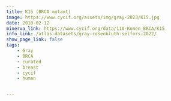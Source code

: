 ```yaml
---
title: K15 (BRCA mutant)
image: https://www.cycif.org/assets/img/gray-2023/K15.jpg
date: 2010-02-12
minerva_link: https://www.cycif.org/data/110-Komen_BRCA/K15
info_link: /atlas-datasets/gray-rosenbluth-selfors-2022/
show_page_link: false
tags:
    - Gray
    - BRCA
    - curated
    - breast
    - cycif
    - human


---
```

